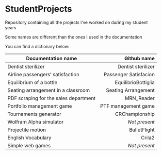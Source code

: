 # StudentProjects
Repository containing all the projects I've worked on during my student years


Some names are different than the ones I used in the documentation

You can find a dictionary below:

| Documentation name                    | Github name           |
| ------------------------------------- | ---------------------:|
| Dentist sterilizer                    | Dentist sterilizer    |
| Airline passengers' satisfaction      | Passenger Satisfacion |
| Equilibrium of a bottle               | EquilibrioBottiglia   |
| Seating arrangement in a classroom    | Seating Arrangement   |
| PDF scraping for the sales department | MRN_Reader            |
| Portfolio management game             | PTF management game   |
| Tournaments generator                 | CRChampionship        |
| Wolfram Alpha simulator               | _Not present_         |
| Projectile motion                     | BulletFlight          |
| English Vocabulary                    | Crila2                |
| Simple web games                      | _Not present_         |
